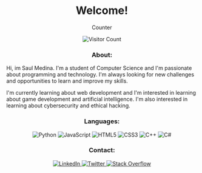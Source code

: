 <h1 align="center">Welcome!</h1>

<p align="center">Counter</p>

<p align="center">
  <img src="https://profile-counter.glitch.me/saulbruh/count.svg" alt="Visitor Count">
</p>

<h3 align="center">About:</h3>

<p align="center">

  Hi, im Saul Medina. I'm a student of Computer Science and I'm passionate about programming and technology. I'm always looking for new challenges and opportunities to learn and improve my skills.
    
  I'm currently learning about web development and I'm interested in learning about game development and artificial intelligence. I'm also interested in learning about cybersecurity and ethical hacking.
</p>

<h3 align="center">Languages:</h3>

<p align="center">
  <img src="https://img.shields.io/badge/Python-3776AB?style=for-the-badge&logo=python&logoColor=white" alt="Python">
  <img src="https://img.shields.io/badge/JavaScript-F7DF1E?style=for-the-badge&logo=javascript&logoColor=black" alt="JavaScript">
  <img src="https://img.shields.io/badge/HTML5-E34F26?style=for-the-badge&logo=html5&logoColor=white" alt="HTML5">
  <img src="https://img.shields.io/badge/CSS3-1572B6?style=for-the-badge&logo=css3&logoColor=white" alt="CSS3">
  <img src="https://img.shields.io/badge/C++-00599C?style=for-the-badge&logo=c%2B%2B&logoColor=white" alt="C++">
  <img src="https://img.shields.io/badge/C%23-239120?style=for-the-badge&logo=c-sharp&logoColor=white" alt="C#">

</p>

<h3 align="center">Contact:</h3>

<p align="center">

  <a href="https://www.linkedin.com/in/saul-medina-7b6741256/" target="_blank">
    <img src="https://img.shields.io/badge/LinkedIn-0077B5?style=for-the-badge&logo=linkedin&logoColor=white" alt="LinkedIn">
  </a>
  <a href="https://twitter.com/ssaulbruhh" target="_blank">
    <img src="https://img.shields.io/badge/Twitter-1DA1F2?style=for-the-badge&logo=twitter&logoColor=white" alt="Twitter">
  </a>
  <a href="https://stackoverflow.com/users/23538349/saul-medina" target="_blank">
    <img src="https://img.shields.io/badge/Stack_Overflow-FE7A16?style=for-the-badge&logo=stack-overflow&logoColor=white" alt="Stack Overflow">
  </a>
</p>